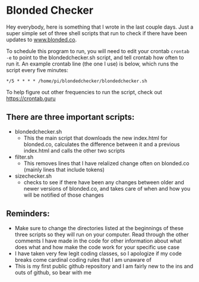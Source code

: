 # Blonded Checker
Hey everybody, here is something that I wrote in the last couple days.  Just a super simple set of three shell scripts that run to check if there have been updates to www.blonded.co.

To schedule this program to run, you will need to edit your crontab ```crontab -e``` to point to the blondedchecker.sh script, and tell crontab how often to run it. An example crontab line (the one I use) is below, which runs the script every five minutes:
```
*/5 * * * * /home/pi/blondedchecker/blondedchecker.sh
```
To help figure out other frequencies to run the script, check out https://crontab.guru
## There are three important scripts:
- blondedchecker.sh
  - This the main script that downloads the new index.html for blonded.co, calculates the difference between it and a previous index.html and calls the other two scripts
- filter.sh
  - This removes lines that I have relalized change often on blonded.co (mainly lines that include tokens)
- sizechecker.sh
  - checks to see if there have been any changes between older and newer versions of blonded.co, and takes care of when and how you will be notified of those changes

## Reminders:
- Make sure to change the directories listed at the beginnings of these three scripts so they will run on your computer. Read through the other comments I have made in the code for other information about what does what and how make the code work for your specific use case
- I have taken very few legit coding classes, so I apologize if my code breaks come cardinal coding rules that I am unaware of
- This is my first public github repository and I am fairly new to the ins and outs of github, so bear with me
